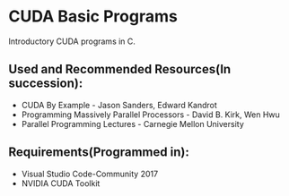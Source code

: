 # CUDA Basic Programs
Introductory CUDA programs in C.


## Used and Recommended Resources(In succession):
* CUDA By Example - Jason Sanders, Edward Kandrot
* Programming Massively Parallel Processors - David B. Kirk, Wen Hwu
* Parallel Programming Lectures - Carnegie Mellon University


## Requirements(Programmed in):
 * Visual Studio Code-Community 2017
 * NVIDIA CUDA Toolkit
